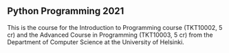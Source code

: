 ## Python Programming 2021
This is the course for the Introduction to Programming course (TKT10002, 5 cr) and the Advanced Course in Programming (TKT10003, 5 cr) from the Department of Computer Science at the University of Helsinki.
